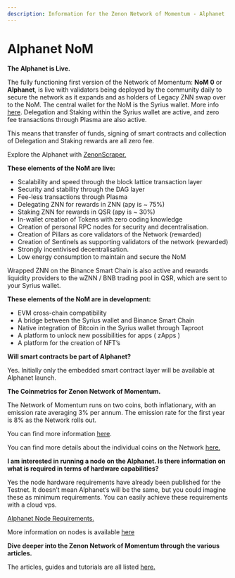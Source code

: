 ```yaml
---
description: Information for the Zenon Network of Momentum - Alphanet
---
```


# Alphanet NoM

**The Alphanet is Live.**

The fully functioning first version of the Network of Momentum: **NoM 0** or **Alphanet**, is live with validators being deployed by the community daily to secure the network as it expands and as holders of Legacy ZNN swap over to the NoM. The central wallet for the NoM is the Syrius wallet. More info [here](wallets.md). Delegation and Staking within the Syrius wallet are active, and zero fee transactions through Plasma are also active.&#x20;

This means that transfer of funds, signing of smart contracts and collection of Delegation and Staking rewards are all zero fee.

Explore the Alphanet with [ZenonScraper.](https://zenonscraper.com)

**These elements of the NoM are live:**

* Scalability and speed through the block lattice transaction layer
* Security and stability through the DAG layer
* Fee-less transactions through Plasma
* Delegating ZNN for rewards in ZNN (apy is \~ 75%)
* Staking ZNN for rewards in QSR (apy is \~ 30%)
* In-wallet creation of Tokens with zero coding knowledge
* Creation of personal RPC nodes for security and decentralisation.
* Creation of Pillars as core validators of the Network (rewarded)
* Creation of Sentinels as supporting validators of the network (rewarded)
* Strongly incentivised decentralisation.
* Low energy consumption to maintain and secure the NoM

Wrapped ZNN on the Binance Smart Chain is also active and rewards liquidity providers to the wZNN / BNB trading pool in QSR, which are sent to your Syrius wallet.

**These elements of the NoM are in development:**

* EVM cross-chain compatibility
* A bridge between the Syrius wallet and Binance Smart Chain
* Native integration of Bitcoin in the Syrius wallet through Taproot
* A platform to unlock new possibilities for apps ( zApps )
* A platform for the creation of NFT’s

**Will smart contracts be part of Alphanet?**

Yes. Initially only the embedded smart contract layer will be available at Alphanet launch.

**The Coinmetrics for Zenon Network of Momentum.**

The Network of Momentum runs on two coins, both inflationary, with an emission rate averaging 3% per annum. The emission rate for the first year is 8% as the Network rolls out.&#x20;

You can find more information [here](https://medium.com/@zenon.network/znn-x-qsr-alphanet-specifications-83d27c005c09).

You can find more details about the individual coins on the Network [here.](coins-and-tokens.md)

**I am interested in running a node on the Alphanet. Is there information on what is required in terms of hardware capabilities?**

Yes the node hardware requirements have already been published for the Testnet. It doesn’t mean Alphanet’s will be the same, but you could imagine these as minimum requirements. You can easily achieve these requirements with a cloud vps.

​[Alphanet Node Requirements.](https://testnet.znn.space/#!requirements.md)​

More information on nodes is available [here](nodes-pillars-and-sentinels.md)

**Dive deeper into the Zenon Network of Momentum through the various articles.**

The articles, guides and tutorials are all listed [here.](../)
